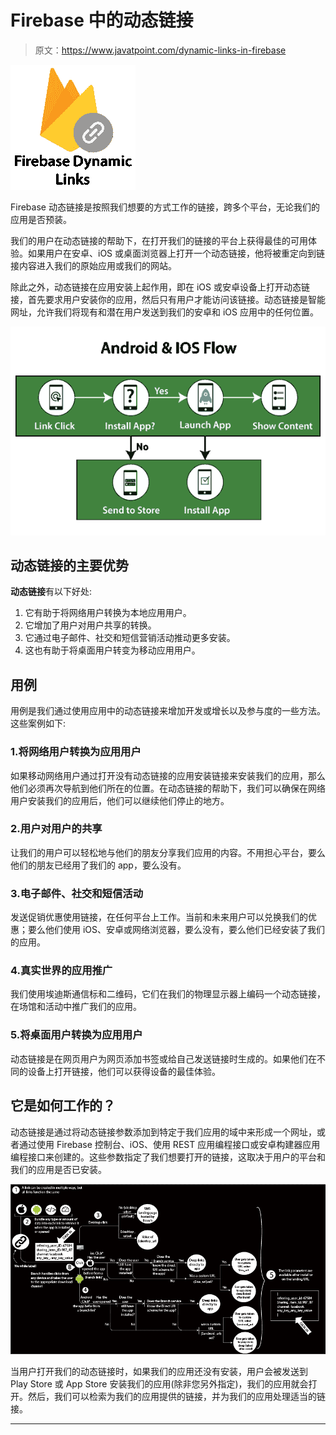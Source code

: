 # Firebase 中的动态链接

> 原文：<https://www.javatpoint.com/dynamic-links-in-firebase>

![Dynamic Links in Firebase](img/347af6e9f7bd6f2108ee536de9be57a6.png)

Firebase 动态链接是按照我们想要的方式工作的链接，跨多个平台，无论我们的应用是否预装。

我们的用户在动态链接的帮助下，在打开我们的链接的平台上获得最佳的可用体验。如果用户在安卓、iOS 或桌面浏览器上打开一个动态链接，他将被重定向到链接内容进入我们的原始应用或我们的网站。

除此之外，动态链接在应用安装上起作用，即在 iOS 或安卓设备上打开动态链接，首先要求用户安装你的应用，然后只有用户才能访问该链接。动态链接是智能网址，允许我们将现有和潜在用户发送到我们的安卓和 iOS 应用中的任何位置。

![Dynamic Links in Firebase](img/0c5f3086b8b87e78eacd6edc4bc98ab3.png)

## 动态链接的主要优势

**动态链接**有以下好处:

1.  它有助于将网络用户转换为本地应用用户。
2.  它增加了用户对用户共享的转换。
3.  它通过电子邮件、社交和短信营销活动推动更多安装。
4.  这也有助于将桌面用户转变为移动应用用户。

## 用例

用例是我们通过使用应用中的动态链接来增加开发或增长以及参与度的一些方法。这些案例如下:

### 1.将网络用户转换为应用用户

如果移动网络用户通过打开没有动态链接的应用安装链接来安装我们的应用，那么他们必须再次导航到他们所在的位置。在动态链接的帮助下，我们可以确保在网络用户安装我们的应用后，他们可以继续他们停止的地方。

### 2.用户对用户的共享

让我们的用户可以轻松地与他们的朋友分享我们应用的内容。不用担心平台，要么他们的朋友已经用了我们的 app，要么没有。

### 3.电子邮件、社交和短信活动

发送促销优惠使用链接，在任何平台上工作。当前和未来用户可以兑换我们的优惠；要么他们使用 iOS、安卓或网络浏览器，要么没有，要么他们已经安装了我们的应用。

### 4.真实世界的应用推广

我们使用埃迪斯通信标和二维码，它们在我们的物理显示器上编码一个动态链接，在场馆和活动中推广我们的应用。

### 5.将桌面用户转换为应用用户

动态链接是在网页用户为网页添加书签或给自己发送链接时生成的。如果他们在不同的设备上打开链接，他们可以获得设备的最佳体验。

## 它是如何工作的？

动态链接是通过将动态链接参数添加到特定于我们应用的域中来形成一个网址，或者通过使用 Firebase 控制台、iOS、使用 REST 应用编程接口或安卓构建器应用编程接口来创建的。这些参数指定了我们想要打开的链接，这取决于用户的平台和我们的应用是否已安装。

![Dynamic Links in Firebase](img/62c7fd9fdaf65ca59640d7a91391b23a.png)

当用户打开我们的动态链接时，如果我们的应用还没有安装，用户会被发送到 Play Store 或 App Store 安装我们的应用(除非您另外指定)，我们的应用就会打开。然后，我们可以检索为我们的应用提供的链接，并为我们的应用处理适当的链接。

* * *